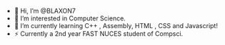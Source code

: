 - 👋 Hi, I’m @BLAXON7
- 👀 I’m interested in Computer Science.
- 🌱 I’m currently learning C++ , Assembly, HTML , CSS and Javascript!
- ⚡ Currently a 2nd year FAST NUCES student of Compsci.

<!---
BLAXON7/BLAXON7 is a ✨ special ✨ repository because its `README.md` (this file) appears on your GitHub profile.
You can click the Preview link to take a look at your changes.
--->
